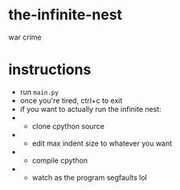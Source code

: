 # the-infinite-nest
war crime
# instructions
- run `main.py`
- once you're tired, ctrl+c to exit
- if you want to actually run the infinite nest:
- - clone cpython source
- - edit max indent size to whatever you want
- - compile cpython
- - watch as the program segfaults lol
